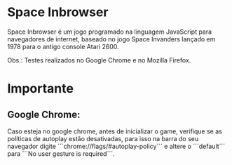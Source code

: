 # Space Inbrowser
Space Inbrowser é um jogo programado na linguagem JavaScript para navegadores de internet, baseado no jogo Space Invanders lançado em 1978 para o antigo console Atari 2600.

Obs.: Testes realizados no Google Chrome e no Mozilla Firefox.

# Importante

## Google Chrome:
Caso esteja no google chrome, antes de inicializar o game, verifique se as políticas
de autoplay estão desativadas, para isso na barra do seu navegador digite ´´´chrome://flags/#autoplay-policy´´´  e altere o ´´´default´´´ para ´´´No user gesture is required´´´.